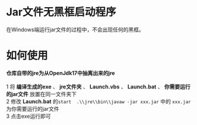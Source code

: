 # Jar文件无黑框启动程序

在Windows端运行jar文件的过程中，不会出现任何的黑框。

# 如何使用
**仓库自带的jre为从OpenJdk17中抽离出来的jre** <br/>
<br/>
1 将 **编译生成的exe** 、 **jre文件夹** 、 **Launch.vbs** 、 **Launch.bat** 、 **你需要运行的jar文件** 放置在同一文件夹下 <br/>
2 修改 **Launch.bat** 的```start  .\\jre\\bin\\javaw -jar xxx.jar``` 中的 ```xxx.jar```为你需要运行的jar文件 <br/>
3 点击exe运行即可
